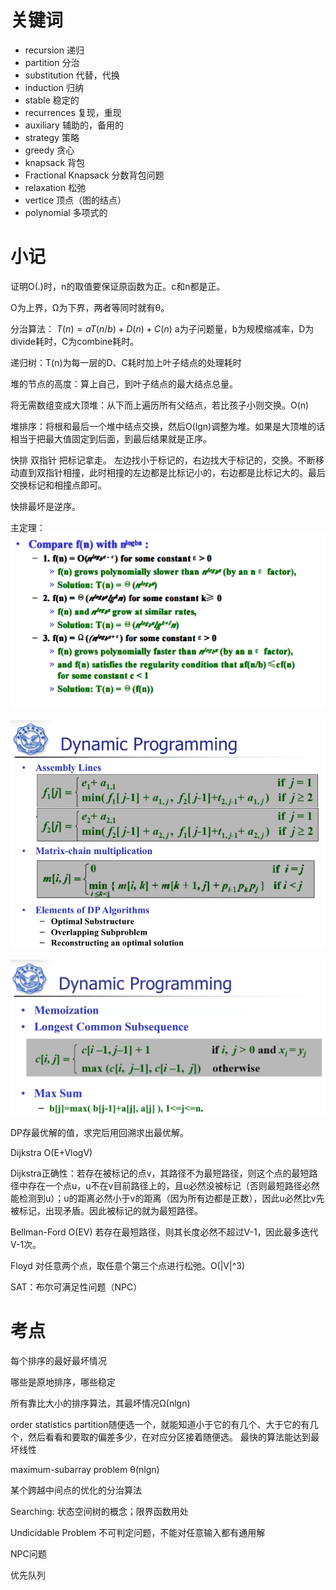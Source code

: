 # 关键词

- recursion 递归
- partition 分治
- substitution 代替，代换
- induction 归纳
- stable 稳定的
- recurrences 复现，重现
- auxiliary 辅助的，备用的
- strategy 策略
- greedy 贪心
- knapsack 背包
- Fractional Knapsack 分数背包问题
- relaxation 松弛
- vertice 顶点（图的结点）
- polynomial 多项式的

# 小记

证明O(.)时，n的取值要保证原函数为正。c和n都是正。

O为上界，Ω为下界，两者等同时就有θ。

分治算法： $T(n)=aT(n/b)+D(n)+C(n)$ a为子问题量，b为规模缩减率，D为divide耗时，C为combine耗时。

递归树：T(n)为每一层的D、C耗时加上叶子结点的处理耗时

堆的节点的高度：算上自己，到叶子结点的最大结点总量。

将无需数组变成大顶堆：从下而上遍历所有父结点，若比孩子小则交换。O(n)

堆排序：将根和最后一个堆中结点交换，然后O(lgn)调整为堆。如果是大顶堆的话相当于把最大值固定到后面，到最后结果就是正序。

快排 双指针 把标记拿走。 左边找小于标记的，右边找大于标记的，交换。不断移动直到双指针相撞，此时相撞的左边都是比标记小的，右边都是比标记大的。最后交换标记和相撞点即可。

快排最坏是逆序。

主定理：
![](assets/uTools_1686234296391.png)



![](assets/uTools_1686389282225.png)

![](assets/uTools_1686389566535.png)

DP存最优解的值，求完后用回溯求出最优解。

Dijkstra O(E+VlogV)

Dijkstra正确性：若存在被标记的点v，其路径不为最短路径，则这个点的最短路径中存在一个点u，u不在v目前路径上的，且u必然没被标记（否则最短路径必然能检测到u）；u的距离必然小于v的距离（因为所有边都是正数），因此u必然比v先被标记，出现矛盾。因此被标记的就为最短路径。

Bellman-Ford O(EV) 若存在最短路径，则其长度必然不超过V-1，因此最多迭代V-1次。

Floyd 对任意两个点，取任意个第三个点进行松弛。O(|V|^3)

SAT：布尔可满足性问题（NPC）



# 考点


每个排序的最好最坏情况

哪些是原地排序，哪些稳定

所有靠比大小的排序算法，其最坏情况Ω(nlgn)

order statistics  partition随便选一个，就能知道小于它的有几个、大于它的有几个，然后看看和要取的偏差多少，在对应分区接着随便选。 最快的算法能达到最坏线性

maximum-subarray problem θ(nlgn)



某个跨越中间点的优化的分治算法

Searching: 状态空间树的概念；限界函数用处

Undicidable Problem 不可判定问题，不能对任意输入都有通用解

NPC问题

优先队列















